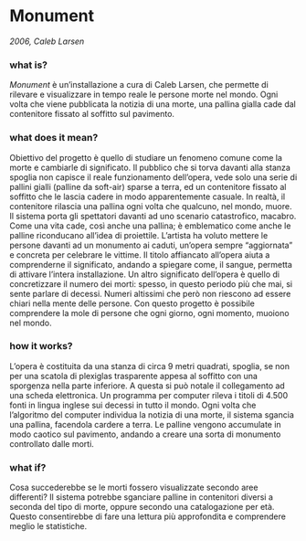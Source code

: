# Monument
_2006, Caleb Larsen_

### what is?
_Monument_ è un’installazione a cura di Caleb Larsen, che permette di rilevare e visualizzare in tempo reale le persone morte nel mondo. Ogni volta che viene pubblicata la notizia di una morte, una pallina gialla cade dal contenitore fissato al soffitto sul pavimento.


### what does it mean?
Obiettivo del progetto è quello di studiare un fenomeno comune come la morte e cambiarle di significato. Il pubblico che si torva davanti alla stanza spoglia non capisce il reale funzionamento dell’opera, vede solo una serie di pallini gialli (palline da soft-air) sparse a terra, ed un contenitore fissato al soffitto che le lascia cadere in modo apparentemente casuale. In realtà, il contenitore rilascia una pallina ogni volta che qualcuno, nel mondo, muore. Il sistema porta gli spettatori davanti ad uno scenario catastrofico, macabro. Come una vita cade, così anche una pallina; è emblematico come anche le palline riconducano all’idea di proiettile. L’artista ha voluto mettere le persone davanti ad un monumento ai caduti, un’opera sempre “aggiornata” e concreta per celebrare le vittime. Il titolo affiancato all’opera aiuta a comprenderne il significato, andando a spiegare come, il sangue, permetta di attivare l’intera installazione. Un altro significato dell’opera è quello di concretizzare il numero dei morti: spesso, in questo periodo più che mai, si sente parlare di decessi. Numeri altissimi che però non riescono ad essere chiari nella mente delle persone. Con questo progetto è possibile comprendere la mole di persone che ogni giorno, ogni momento, muoiono nel mondo. 


### how it works?
L’opera è costituita da una stanza di circa 9 metri quadrati, spoglia, se non per una scatola di plexiglas trasparente appesa al soffitto con una sporgenza nella parte inferiore. A questa si può notale il collegamento ad una scheda elettronica. Un programma per computer rileva i titoli di 4.500 fonti in lingua inglese sui decessi in tutto il mondo. Ogni volta che l’algoritmo del computer individua la notizia di una morte, il sistema sgancia una pallina, facendola cardere a terra. Le palline vengono accumulate in modo caotico sul pavimento, andando a creare una sorta di monumento controllato dalle morti. 


### what if?
Cosa succederebbe se le morti fossero visualizzate secondo aree differenti? Il sistema potrebbe sganciare palline in contenitori diversi a seconda del tipo di morte, oppure secondo una catalogazione per età. Questo consentirebbe di fare una lettura più approfondita e comprendere meglio le statistiche.


